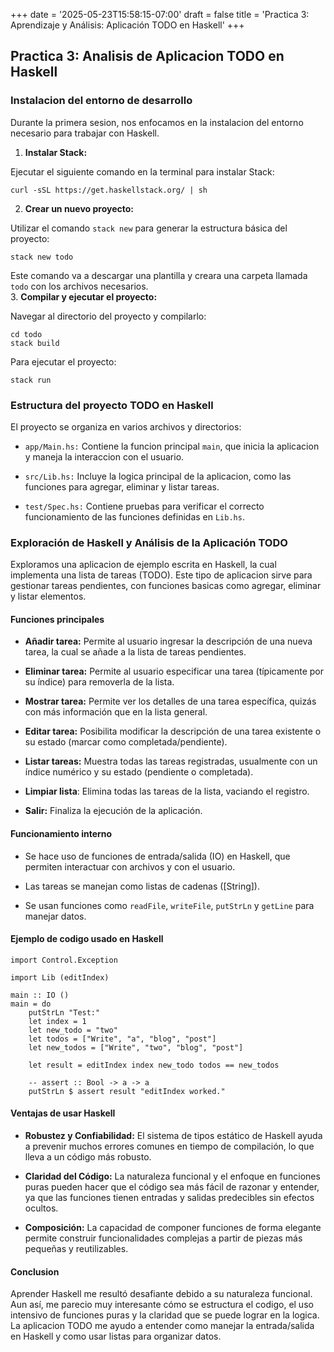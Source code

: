 +++
date = '2025-05-23T15:58:15-07:00'
draft = false
title = 'Practica 3: Aprendizaje y Análisis: Aplicación TODO en Haskell'
+++

## Practica 3: Analisis de Aplicacion **TODO** en Haskell

### Instalacion del entorno de desarrollo

Durante la primera sesion, nos enfocamos en la instalacion del entorno necesario para trabajar con Haskell.

1. **Instalar Stack:**

Ejecutar el siguiente comando en la terminal para instalar Stack:  

    curl -sSL https://get.haskellstack.org/ | sh

2. **Crear un nuevo proyecto:**

Utilizar el comando `stack new` para generar la estructura básica del proyecto:

    stack new todo

Este comando va a descargar una plantilla y creara una carpeta llamada `todo` con los archivos necesarios.  
   3. **Compilar y ejecutar el proyecto:**

Navegar al directorio del proyecto y compilarlo:

    cd todo
    stack build

Para ejecutar el proyecto:

    stack run

### Estructura del proyecto TODO en Haskell

El proyecto se organiza en varios archivos y directorios:

* `app/Main.hs:` Contiene la funcion principal `main`, que inicia la aplicacion y maneja la interaccion con el usuario.

* `src/Lib.hs:` Incluye la logica principal de la aplicacion, como las funciones para agregar, eliminar y listar tareas.

* `test/Spec.hs:` Contiene pruebas para verificar el correcto funcionamiento de las funciones definidas en `Lib.hs`.

### Exploración de Haskell y Análisis de la Aplicación **TODO**

Exploramos una aplicacion de ejemplo escrita en Haskell, la cual implementa una lista de tareas (TODO). Este tipo de aplicacion sirve para gestionar tareas pendientes, con funciones basicas como agregar, eliminar y listar elementos.

#### **Funciones principales**  

* **Añadir tarea:** Permite al usuario ingresar la descripción de una nueva tarea, la cual se añade a la lista de tareas pendientes.

* **Eliminar tarea:** Permite al usuario especificar una tarea (típicamente por su índice) para removerla de la lista.

* **Mostrar tarea:** Permite ver los detalles de una tarea específica, quizás con más información que en la lista general.

* **Editar tarea:** Posibilita modificar la descripción de una tarea existente o su estado (marcar como completada/pendiente).

* **Listar tareas:** Muestra todas las tareas registradas, usualmente con un índice numérico y su estado (pendiente o completada).

* **Limpiar lista**: Elimina todas las tareas de la lista, vaciando el registro.

* **Salir:** Finaliza la ejecución de la aplicación.

#### **Funcionamiento interno**  

* Se hace uso de funciones de entrada/salida (IO) en Haskell, que permiten interactuar con archivos y con el usuario.

* Las tareas se manejan como listas de cadenas ([String]).

* Se usan funciones como `readFile`, `writeFile`, `putStrLn` y `getLine` para manejar datos.

#### **Ejemplo de codigo usado en Haskell**

    import Control.Exception 

    import Lib (editIndex)

    main :: IO ()
    main = do
        putStrLn "Test:"
        let index = 1
        let new_todo = "two"
        let todos = ["Write", "a", "blog", "post"]
        let new_todos = ["Write", "two", "blog", "post"]

        let result = editIndex index new_todo todos == new_todos
        
        -- assert :: Bool -> a -> a
        putStrLn $ assert result "editIndex worked." 

#### **Ventajas de usar Haskell**

* **Robustez y Confiabilidad:** El sistema de tipos estático de Haskell ayuda a prevenir muchos errores comunes en tiempo de compilación, lo que lleva a un código más robusto.

* **Claridad del Código:** La naturaleza funcional y el enfoque en funciones puras pueden hacer que el código sea más fácil de razonar y entender, ya que las funciones tienen entradas y salidas predecibles sin efectos ocultos.

* **Composición:** La capacidad de componer funciones de forma elegante permite construir funcionalidades complejas a partir de piezas más pequeñas y reutilizables.

#### **Conclusion**

Aprender Haskell me resultó desafiante debido a su naturaleza funcional. Aun así, me parecio muy interesante cómo se estructura el codigo, el uso intensivo de funciones puras y la claridad que se puede lograr en la logica.  
La aplicacion TODO me ayudo a entender como manejar la entrada/salida en Haskell y como usar listas para organizar datos.
